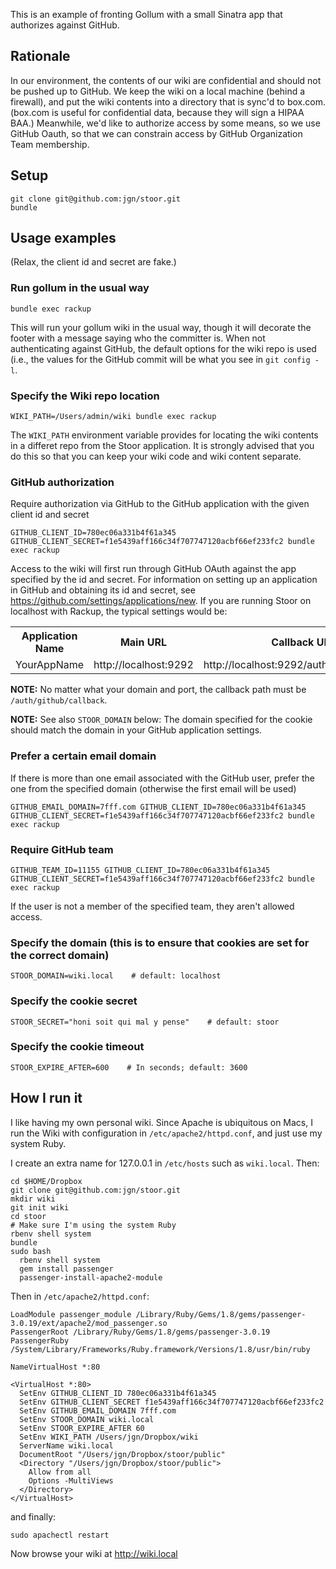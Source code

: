 This is an example of fronting Gollum with a small Sinatra app that authorizes against GitHub.

## Rationale

In our environment, the contents of our wiki are confidential and should not be pushed up to GitHub. We keep the wiki on
a local machine (behind a firewall), and put the wiki contents into a directory that is sync'd to box.com. (box.com is useful for confidential
data, because they will sign a HIPAA BAA.) Meanwhile, we'd like to authorize access by some means, so we use GitHub Oauth,
so that we can constrain access by GitHub Organization Team membership.

## Setup

    git clone git@github.com:jgn/stoor.git
    bundle

## Usage examples

(Relax, the client id and secret are fake.)

### Run gollum in the usual way

    bundle exec rackup

This will run your gollum wiki in the usual way, though it will decorate the footer with a message saying who
the committer is. When not authenticating against GitHub, the default options for the wiki repo is used (i.e.,
the values for the GitHub commit will be what you see in `git config -l`.

### Specify the Wiki repo location

    WIKI_PATH=/Users/admin/wiki bundle exec rackup

The `WIKI_PATH` environment variable provides for locating the wiki contents in a differet repo from the
Stoor application. It is strongly advised that you do this so that you can keep your wiki code and wiki
content separate.

### GitHub authorization

Require authorization via GitHub to the GitHub application with the given client id and secret

    GITHUB_CLIENT_ID=780ec06a331b4f61a345 GITHUB_CLIENT_SECRET=f1e5439aff166c34f707747120acbf66ef233fc2 bundle exec rackup

Access to the wiki will first run through GitHub OAuth against the app specified by the id and secret. For information
on setting up an application in GitHub and obtaining its id and secret, see <https://github.com/settings/applications/new>.
If you are running Stoor on localhost with Rackup, the typical settings would be:

<table>
  <tr>
    <th>Application Name</th><th>Main URL</th><th>Callback URL</th>
  </tr>
  <tr>
    <td>YourAppName</td><td>http://localhost:9292</td><td>http://localhost:9292/auth/github/callback</td>
  </tr>
</table>

**NOTE:** No matter what your domain and port, the callback path must be `/auth/github/callback`.

**NOTE:** See also `STOOR_DOMAIN` below: The domain specified for the cookie should match the domain in your GitHub
application settings.

### Prefer a certain email domain

If there is more than one email associated with the GitHub user, prefer the one from the specified domain (otherwise the first email will be used)

    GITHUB_EMAIL_DOMAIN=7fff.com GITHUB_CLIENT_ID=780ec06a331b4f61a345 GITHUB_CLIENT_SECRET=f1e5439aff166c34f707747120acbf66ef233fc2 bundle exec rackup

### Require GitHub team

    GITHUB_TEAM_ID=11155 GITHUB_CLIENT_ID=780ec06a331b4f61a345 GITHUB_CLIENT_SECRET=f1e5439aff166c34f707747120acbf66ef233fc2 bundle exec rackup

If the user is not a member of the specified team, they aren't allowed access.

### Specify the domain (this is to ensure that cookies are set for the correct domain)

    STOOR_DOMAIN=wiki.local    # default: localhost

### Specify the cookie secret

    STOOR_SECRET="honi soit qui mal y pense"    # default: stoor

### Specify the cookie timeout

    STOOR_EXPIRE_AFTER=600    # In seconds; default: 3600

## How I run it

I like having my own personal wiki. Since Apache is ubiquitous on Macs, I run the Wiki with configuration in `/etc/apache2/httpd.conf`,
and just use my system Ruby.

I create an extra name for 127.0.0.1 in `/etc/hosts` such as `wiki.local`. Then:

    cd $HOME/Dropbox
    git clone git@github.com:jgn/stoor.git
    mkdir wiki
    git init wiki
    cd stoor
    # Make sure I'm using the system Ruby
    rbenv shell system
    bundle
    sudo bash
      rbenv shell system
      gem install passenger
      passenger-install-apache2-module

Then in `/etc/apache2/httpd.conf`:

    LoadModule passenger_module /Library/Ruby/Gems/1.8/gems/passenger-3.0.19/ext/apache2/mod_passenger.so
    PassengerRoot /Library/Ruby/Gems/1.8/gems/passenger-3.0.19
    PassengerRuby /System/Library/Frameworks/Ruby.framework/Versions/1.8/usr/bin/ruby

    NameVirtualHost *:80

    <VirtualHost *:80>
      SetEnv GITHUB_CLIENT_ID 780ec06a331b4f61a345
      SetEnv GITHUB_CLIENT_SECRET f1e5439aff166c34f707747120acbf66ef233fc2
      SetEnv GITHUB_EMAIL_DOMAIN 7fff.com
      SetEnv STOOR_DOMAIN wiki.local
      SetEnv STOOR_EXPIRE_AFTER 60
      SetEnv WIKI_PATH /Users/jgn/Dropbox/wiki
      ServerName wiki.local
      DocumentRoot "/Users/jgn/Dropbox/stoor/public"
      <Directory "/Users/jgn/Dropbox/stoor/public">
        Allow from all
        Options -MultiViews
      </Directory>
    </VirtualHost>

and finally:

    sudo apachectl restart

Now browse your wiki at <http://wiki.local>

